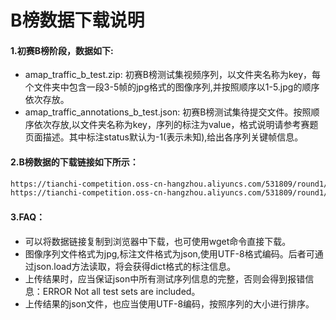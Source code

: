 # B榜数据下载说明
#### 1.初赛B榜阶段，数据如下:
- amap_traffic_b_test.zip: 初赛B榜测试集视频序列，以文件夹名称为key，每个文件夹中包含一段3-5帧的jpg格式的图像序列,并按照顺序以1-5.jpg的顺序依次存放。
- amap_traffic_annotations_b_test.json: 初赛B榜测试集待提交文件。按照顺序依次存放,以文件夹名称为key，序列的标注为value，格式说明请参考赛题页面描述。其中标注status默认为-1(表示未知),给出各序列关键帧信息。

#### 2.B榜数据的下载链接如下所示：
```bash
https://tianchi-competition.oss-cn-hangzhou.aliyuncs.com/531809/round1/amap_traffic_b_test_0828.zip # 测试集图片
https://tianchi-competition.oss-cn-hangzhou.aliyuncs.com/531809/round1/amap_traffic_annotations_b_test_0828.json # 测试集待提交文件
```
#### 3.FAQ：
- 可以将数据链接复制到浏览器中下载，也可使用wget命令直接下载。
- 图像序列文件格式为jpg,标注文件格式为json,使用UTF-8格式编码。后者可通过json.load方法读取，将会获得dict格式的标注信息。
- 上传结果时，应当保证json中所有测试序列信息的完整，否则会得到报错信息：ERROR Not all test sets are included。
- 上传结果的json文件，也应当使用UTF-8编码，按照序列的大小进行排序。